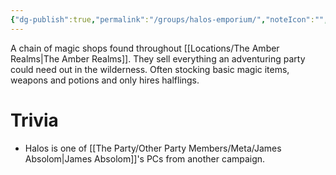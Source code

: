 ```yaml
---
{"dg-publish":true,"permalink":"/groups/halos-emporium/","noteIcon":"","created":"2024-03-12T21:18:48.531+00:00","updated":"2024-12-13T17:46:11.405+00:00"}
---
```


A chain of magic shops found throughout [[Locations/The Amber Realms\|The Amber Realms]]. They sell everything an adventuring party could need out in the wilderness. Often stocking basic magic items, weapons and potions and only hires halflings.

# Trivia
- Halos is one of [[The Party/Other Party Members/Meta/James Absolom\|James Absolom]]'s PCs from another campaign. 